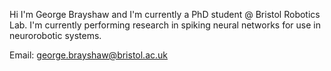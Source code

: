 Hi I'm George Brayshaw and I'm currently a PhD student @ Bristol Robotics Lab. I'm currently performing research in spiking neural networks for use in neurorobotic systems.

Email: george.brayshaw@bristol.ac.uk

<!---
Geoforger/Geoforger is a ✨ special ✨ repository because its `README.md` (this file) appears on your GitHub profile.
You can click the Preview link to take a look at your changes.
--->
